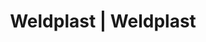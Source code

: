 ---
Filename: "eshop-products-variant416"
Link: "file:/Users/vinayakpatel/Downloads/www.weldplast.cz/eshop_products_compare/add/eshop-products-variant416"
product_name: "null"
product_id: "null"
title: "Weldplast | Weldplast"
product_desc: ""
product_specs: ""
product_downloads: ""
href: ""
p_desc_2: ""
accessories: ""
similar_products: ""
---
